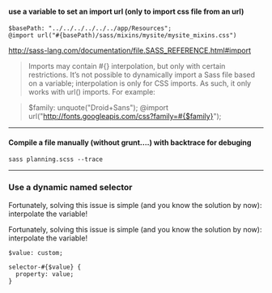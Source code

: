 #### use a variable to set an import url (only to import css file from an url)
````
$basePath: "../../../../../../app/Resources";
@import url("#{basePath)/sass/mixins/mysite/mysite_mixins.css")
````
http://sass-lang.com/documentation/file.SASS_REFERENCE.html#import

> Imports may contain #{} interpolation, but only with certain restrictions. It’s not possible to dynamically import a Sass file based on a variable; interpolation is only for CSS imports. As such, it only works with url() imports. For example:

> $family: unquote("Droid+Sans");
> @import url("http://fonts.googleapis.com/css?family=#{$family}");

***
#### Compile a file manually (without grunt....) with backtrace for debuging

```
sass planning.scss --trace
```
***
### Use a dynamic named selector     

Fortunately, solving this issue is simple (and you know the solution by now): interpolate the variable!


Fortunately, solving this issue is simple (and you know the solution by now): interpolate the variable!

````
$value: custom;
 
selector-#{$value} {
  property: value;
}
````
